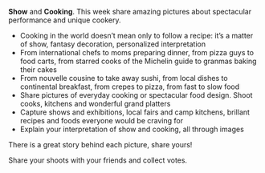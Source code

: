 **Show** and **Cooking**. This week share amazing pictures about spectacular performance and unique cookery.
* Cooking in the world doesn’t mean only to follow a recipe: it’s a matter of show, fantasy decoration, personalized interpretation
* From international chefs to moms preparing dinner, from pizza guys to food carts, from starred cooks of the Michelin guide to granmas baking their cakes
* From nouvelle cousine to take away sushi, from local dishes to continental breakfast, from crepes to pizza, from fast to slow food
* Share pictures of everyday cooking or spectacular food design. Shoot cooks, kitchens and wonderful grand platters
* Capture shows and exhibitions, local fairs and camp kitchens, brillant recipes and foods everyone would be craving for
* Explain your interpretation of show and cooking, all through images

There is a great story behind each picture, share yours!

Share your shoots with your friends and collect votes.